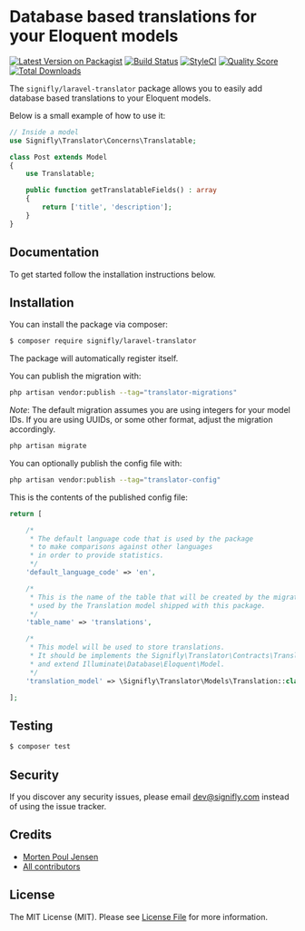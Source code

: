 # Database based translations for your Eloquent models

[![Latest Version on Packagist](https://img.shields.io/packagist/v/signifly/laravel-translator.svg?style=flat-square)](https://packagist.org/packages/signifly/laravel-translator)
[![Build Status](https://img.shields.io/travis/signifly/laravel-translator/master.svg?style=flat-square)](https://travis-ci.org/signifly/laravel-translator)
[![StyleCI](https://styleci.io/repos/174323285/shield?branch=master)](https://styleci.io/repos/174323285)
[![Quality Score](https://img.shields.io/scrutinizer/g/signifly/laravel-translator.svg?style=flat-square)](https://scrutinizer-ci.com/g/signifly/laravel-translator)
[![Total Downloads](https://img.shields.io/packagist/dt/signifly/laravel-translator.svg?style=flat-square)](https://packagist.org/packages/signifly/laravel-translator)

The `signifly/laravel-translator` package allows you to easily add database based translations to your Eloquent models.

Below is a small example of how to use it:

```php
// Inside a model
use Signifly\Translator\Concerns\Translatable;

class Post extends Model
{
    use Translatable;

    public function getTranslatableFields() : array
    {
        return ['title', 'description'];
    }
}
```

## Documentation

To get started follow the installation instructions below.

## Installation

You can install the package via composer:

```bash
$ composer require signifly/laravel-translator
```

The package will automatically register itself.

You can publish the migration with:
```bash
php artisan vendor:publish --tag="translator-migrations"
```

*Note*: The default migration assumes you are using integers for your model IDs. If you are using UUIDs, or some other format, adjust the migration accordingly.


```bash
php artisan migrate
```

You can optionally publish the config file with:
```bash
php artisan vendor:publish --tag="translator-config"
```

This is the contents of the published config file:

```php
return [

    /*
     * The default language code that is used by the package
     * to make comparisons against other languages
     * in order to provide statistics.
     */
    'default_language_code' => 'en',

    /*
     * This is the name of the table that will be created by the migration and
     * used by the Translation model shipped with this package.
     */
    'table_name' => 'translations',

    /*
     * This model will be used to store translations.
     * It should be implements the Signifly\Translator\Contracts\Translation interface
     * and extend Illuminate\Database\Eloquent\Model.
     */
    'translation_model' => \Signifly\Translator\Models\Translation::class,

];
```

## Testing
```bash
$ composer test
```

## Security

If you discover any security issues, please email dev@signifly.com instead of using the issue tracker.

## Credits

- [Morten Poul Jensen](https://github.com/pactode)
- [All contributors](../../contributors)

## License

The MIT License (MIT). Please see [License File](LICENSE.md) for more information.
